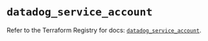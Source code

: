 # `datadog_service_account`

Refer to the Terraform Registry for docs: [`datadog_service_account`](https://registry.terraform.io/providers/datadog/datadog/3.40.0/docs/resources/service_account).
